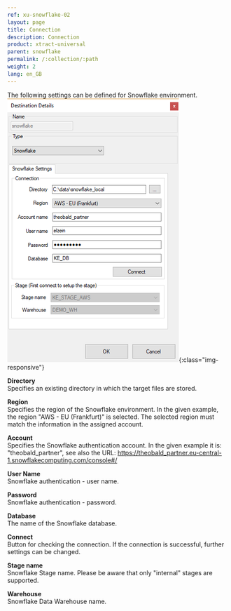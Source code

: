 ```yaml
---
ref: xu-snowflake-02
layout: page
title: Connection
description: Connection
product: xtract-universal
parent: snowflake
permalink: /:collection/:path
weight: 2
lang: en_GB
---
```


The following settings can be defined for Snowflake environment.
![Snowflake-Destination-Details](/img/content/xu/snowflake/snowflake-destination-details.png){:class="img-responsive"}

**Directory**<br>
Specifies an existing directory in which the target files are stored.

**Region**<br>
Specifies the region of the Snowflake environment.
In the given example, the region "AWS - EU (Frankfurt)" is selected. 
The selected region must match the information in the assigned account. 

**Account**<br>
Specifies the Snowflake authentication account.
In the given example it is: "theobald_partner", see also the URL: 
https://theobald_partner.eu-central-1.snowflakecomputing.com/console#/

**User Name**<br>
Snowflake authentication - user name. 

**Password**<br>
Snowflake authentication - password.

**Database**<br>
The name of the Snowflake database.

**Connect**<br>
Button for checking the connection.
If the connection is successful, further settings can be changed. 

**Stage name**<br>
Snowflake Stage name. 
Please be aware that only "internal" stages are supported. <!--please check if "supported" a good term in this case-->

**Warehouse**<br>
Snowflake Data Warehouse name.